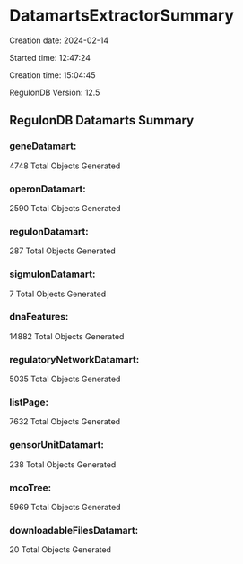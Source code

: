 # DatamartsExtractorSummary 
Creation date: 2024-02-14
 
Started time: 12:47:24
 
Creation time: 15:04:45
 
RegulonDB Version: 12.5

## RegulonDB Datamarts Summary 

 ### geneDatamart: 
 4748 Total Objects Generated
 ### operonDatamart: 
 2590 Total Objects Generated
 ### regulonDatamart: 
 287 Total Objects Generated
 ### sigmulonDatamart: 
 7 Total Objects Generated
 ### dnaFeatures: 
 14882 Total Objects Generated
 ### regulatoryNetworkDatamart: 
 5035 Total Objects Generated
 ### listPage: 
 7632 Total Objects Generated
 ### gensorUnitDatamart: 
 238 Total Objects Generated
 ### mcoTree: 
 5969 Total Objects Generated
 ### downloadableFilesDatamart: 
 20 Total Objects Generated